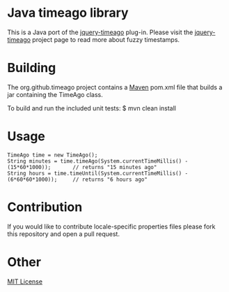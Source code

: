 Java timeago library
=====
This is a Java port of the [jquery-timeago](https://github.com/rmm5t/jquery-timeago) plug-in.  Please visit the [jquery-timeago](http://rmm5t.github.com/jquery-timeago/) project page to read more about fuzzy timestamps.

Building
====
The org.github.timeago project contains a [Maven](http://maven.apache.org/) pom.xml file that builds a jar containing the TimeAgo class.

To build and run the included unit tests:
    $ mvn clean install

Usage
=====
    TimeAgo time = new TimeAgo();
    String minutes = time.timeAgo(System.currentTimeMillis() - (15*60*1000));       // returns "15 minutes ago"
    String hours = time.timeUntil(System.currentTimeMillis() - (6*60*60*1000));     // returns "6 hours ago"
Contribution
=====
If you would like to contribute locale-specific properties files please fork this repository and open a pull request.

Other
=====
[MIT License](http://www.opensource.org/licenses/mit-license.html)